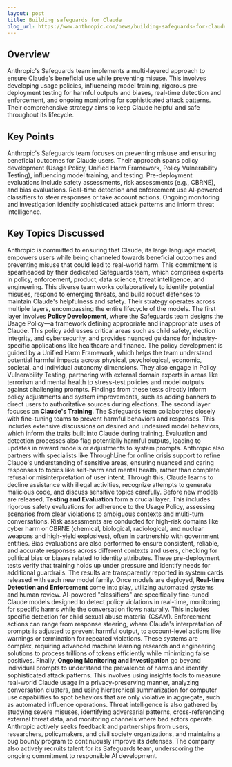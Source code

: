 ```yaml
---
layout: post 
title: Building safeguards for Claude
blog_url: https://www.anthropic.com/news/building-safeguards-for-claude?utm_source=tldrai 
---
```


## Overview

Anthropic's Safeguards team implements a multi-layered approach to ensure Claude's beneficial use while preventing misuse. This involves developing usage policies, influencing model training, rigorous pre-deployment testing for harmful outputs and biases, real-time detection and enforcement, and ongoing monitoring for sophisticated attack patterns. Their comprehensive strategy aims to keep Claude helpful and safe throughout its lifecycle.

## Key Points

Anthropic's Safeguards team focuses on preventing misuse and ensuring beneficial outcomes for Claude users.
Their approach spans policy development (Usage Policy, Unified Harm Framework, Policy Vulnerability Testing), influencing model training, and testing.
Pre-deployment evaluations include safety assessments, risk assessments (e.g., CBRNE), and bias evaluations.
Real-time detection and enforcement use AI-powered classifiers to steer responses or take account actions.
Ongoing monitoring and investigation identify sophisticated attack patterns and inform threat intelligence.

## Key Topics Discussed

Anthropic is committed to ensuring that Claude, its large language model, empowers users while being channeled towards beneficial outcomes and preventing misuse that could lead to real-world harm. This commitment is spearheaded by their dedicated Safeguards team, which comprises experts in policy, enforcement, product, data science, threat intelligence, and engineering. This diverse team works collaboratively to identify potential misuses, respond to emerging threats, and build robust defenses to maintain Claude's helpfulness and safety. Their strategy operates across multiple layers, encompassing the entire lifecycle of the models. The first layer involves **Policy Development**, where the Safeguards team designs the Usage Policy—a framework defining appropriate and inappropriate uses of Claude. This policy addresses critical areas such as child safety, election integrity, and cybersecurity, and provides nuanced guidance for industry-specific applications like healthcare and finance. The policy development is guided by a Unified Harm Framework, which helps the team understand potential harmful impacts across physical, psychological, economic, societal, and individual autonomy dimensions. They also engage in Policy Vulnerability Testing, partnering with external domain experts in areas like terrorism and mental health to stress-test policies and model outputs against challenging prompts. Findings from these tests directly inform policy adjustments and system improvements, such as adding banners to direct users to authoritative sources during elections. The second layer focuses on **Claude's Training**. The Safeguards team collaborates closely with fine-tuning teams to prevent harmful behaviors and responses. This includes extensive discussions on desired and undesired model behaviors, which inform the traits built into Claude during training. Evaluation and detection processes also flag potentially harmful outputs, leading to updates in reward models or adjustments to system prompts. Anthropic also partners with specialists like ThroughLine for online crisis support to refine Claude's understanding of sensitive areas, ensuring nuanced and caring responses to topics like self-harm and mental health, rather than complete refusal or misinterpretation of user intent. Through this, Claude learns to decline assistance with illegal activities, recognize attempts to generate malicious code, and discuss sensitive topics carefully. Before new models are released, **Testing and Evaluation** form a crucial layer. This includes rigorous safety evaluations for adherence to the Usage Policy, assessing scenarios from clear violations to ambiguous contexts and multi-turn conversations. Risk assessments are conducted for high-risk domains like cyber harm or CBRNE (chemical, biological, radiological, and nuclear weapons and high-yield explosives), often in partnership with government entities. Bias evaluations are also performed to ensure consistent, reliable, and accurate responses across different contexts and users, checking for political bias or biases related to identity attributes. These pre-deployment tests verify that training holds up under pressure and identify needs for additional guardrails. The results are transparently reported in system cards released with each new model family. Once models are deployed, **Real-time Detection and Enforcement** come into play, utilizing automated systems and human review. AI-powered "classifiers" are specifically fine-tuned Claude models designed to detect policy violations in real-time, monitoring for specific harms while the conversation flows naturally. This includes specific detection for child sexual abuse material (CSAM). Enforcement actions can range from response steering, where Claude's interpretation of prompts is adjusted to prevent harmful output, to account-level actions like warnings or termination for repeated violations. These systems are complex, requiring advanced machine learning research and engineering solutions to process trillions of tokens efficiently while minimizing false positives. Finally, **Ongoing Monitoring and Investigation** go beyond individual prompts to understand the prevalence of harms and identify sophisticated attack patterns. This involves using insights tools to measure real-world Claude usage in a privacy-preserving manner, analyzing conversation clusters, and using hierarchical summarization for computer use capabilities to spot behaviors that are only violative in aggregate, such as automated influence operations. Threat intelligence is also gathered by studying severe misuses, identifying adversarial patterns, cross-referencing external threat data, and monitoring channels where bad actors operate. Anthropic actively seeks feedback and partnerships from users, researchers, policymakers, and civil society organizations, and maintains a bug bounty program to continuously improve its defenses. The company also actively recruits talent for its Safeguards team, underscoring the ongoing commitment to responsible AI development.

